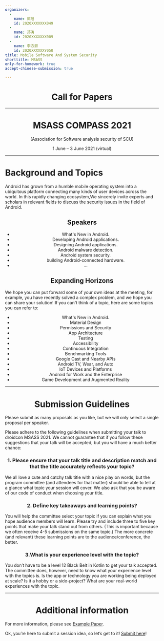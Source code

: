```yaml
---
organizers:
  -
    name: 郭旭
    id: 2020XXXXXXX049  
  -
    name: 郑涛
    id: 2020XXXXXXX009
  -
    name: 李方灏
    id: 2020XXXXXXY050
title: Mobile Software And System Security
shorttitle: MSASS
only-for-homework: true
accept-chinese-submission: true

---
```


<div align=center>

# Call for Papers​

---

# MSASS COMPASS 2021

(Association for Software analysis security of SCU)

1 June – 3 June 2021 (virtual)

</div>

---

# Background and Topics

Android has grown from a humble mobile operating system into a ubiquitous platform connecting many kinds of user devices across the world. In this rapidly changing ecosystem,We sincerely invite experts and scholars in relevant fields to discuss the security issues in the field of Android.


<center>

## Speakers

</center>


<center>

* What's New in Android.
* Developing Android applications.
* Designing Android applications.
* Android malware detection.
* Android system security.
* building Android-connected hardware.
* ...

</center>


<center>

## Expanding Horizons

</center>

We hope you can put forward some of your own ideas at the meeting, for example, you have recently solved a complex problem, and we hope you can share your solution! If you can't think of a topic, here are some topics you can refer to:

  
<center>
  
* What's New in Android.
* Material Design
* Permissions and Security
* App Architecture
* Testing
* Accessibility
* Continuous Integration
* Benchmarking Tools
* Google Cast and Nearby APIs
* Android TV, Wear, and Auto
* IoT Devices and Platforms
* Android for Work and the Enterprise
* Game Development and Augmented Reality
</center>

---

<center>

# Submission Guidelines

</center>

Please submit as many proposals as you like, but we will only select a single proposal per speaker.

Please adhere to the following guidelines when submitting your talk to droidcon MSASS 2021. We cannot guarantee that if you follow these suggestions that your talk will be accepted, but you will have a much better chance:

<center>

### 1. Please ensure that your talk title and description match and that the title accurately reflects your topic?

</center>

We all love a cute and catchy talk title with a nice play on words, but the program committee (and attendees for that matter) should be able to tell at a glance what topic your session will cover. We also ask that you be aware of our code of conduct when choosing your title.

<center>

### 2. Define key takeaways and learning points?

</center>

You will help the committee select your topic if you can explain what you hope audience members will learn. Please try and include three to five key points that make your talk stand out from others. (This is important because we often receive 4-5 submissions on the same topic.) The more concrete (and relevant) these learning points are to the audience/conference, the better.

<center>

### 3.What is your experience level with the topic?

</center>

You don’t have to be a level 12 Black Belt in Kotlin to get your talk accepted. The committee does, however, need to know what your experience level with the topics is. Is the app or technology you are working being deployed at scale? Is it a hobby or a side-project? What are your real-world experiences with the topic.


---

<center>
  
# Additional information

</center>

For more information, please see [Example Paper](http://none/?fileGuid=hgqRtkygpVdXQTwj).

Ok, you’re here to submit a session idea, so let’s get to it! [Submit here](http://none/?fileGuid=hgqRtkygpVdXQTwj)!





